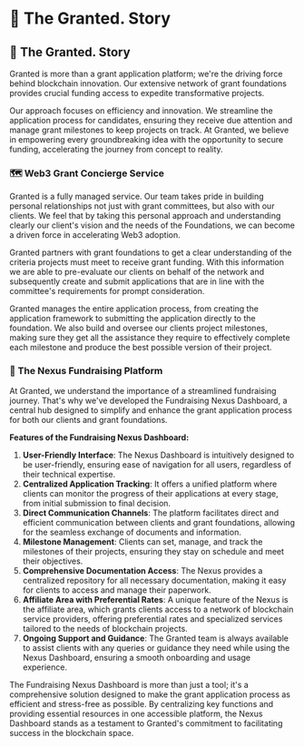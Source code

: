 # 🎍 The Granted. Story

## 🪈 The Granted. Story

Granted is more than a grant application platform; we're the driving force behind blockchain innovation. Our extensive network of grant foundations provides crucial funding access to expedite transformative projects.

Our approach focuses on efficiency and innovation. We streamline the application process for candidates, ensuring they receive due attention and manage grant milestones to keep projects on track. At Granted, we believe in empowering every groundbreaking idea with the opportunity to secure funding, accelerating the journey from concept to reality.

### 🗺️ Web3 Grant Concierge Service

Granted is a fully managed service. Our team takes pride in building personal relationships not just with grant committees, but also with our clients. We feel that by taking this personal approach and understanding clearly our client's vision and the needs of the Foundations, we can become a driven force in accelerating Web3 adoption.

Granted partners with grant foundations to get a clear understanding of the criteria projects must meet to receive grant funding. With this information we are able to pre-evaluate our clients on behalf of the network and subsequently create and submit applications that are in line with the committee's requirements for prompt consideration.

Granted manages the entire application process, from creating the application framework to submitting the application directly to the foundation. We also build and oversee our clients project milestones, making sure they get all the assistance they require to effectively complete each milestone and produce the best possible version of their project.

### 📍 The Nexus Fundraising Platform

At Granted, we understand the importance of a streamlined fundraising journey. That's why we've developed the Fundraising Nexus Dashboard, a central hub designed to simplify and enhance the grant application process for both our clients and grant foundations.

**Features of the Fundraising Nexus Dashboard:**

1. **User-Friendly Interface**: The Nexus Dashboard is intuitively designed to be user-friendly, ensuring ease of navigation for all users, regardless of their technical expertise.
2. **Centralized Application Tracking**: It offers a unified platform where clients can monitor the progress of their applications at every stage, from initial submission to final decision.
3. **Direct Communication Channels**: The platform facilitates direct and efficient communication between clients and grant foundations, allowing for the seamless exchange of documents and information.
4. **Milestone Management**: Clients can set, manage, and track the milestones of their projects, ensuring they stay on schedule and meet their objectives.
5. **Comprehensive Documentation Access**: The Nexus provides a centralized repository for all necessary documentation, making it easy for clients to access and manage their paperwork.
6. **Affiliate Area with Preferential Rates**: A unique feature of the Nexus is the affiliate area, which grants clients access to a network of blockchain service providers, offering preferential rates and specialized services tailored to the needs of blockchain projects.
7. **Ongoing Support and Guidance**: The Granted team is always available to assist clients with any queries or guidance they need while using the Nexus Dashboard, ensuring a smooth onboarding and usage experience.

The Fundraising Nexus Dashboard is more than just a tool; it's a comprehensive solution designed to make the grant application process as efficient and stress-free as possible. By centralizing key functions and providing essential resources in one accessible platform, the Nexus Dashboard stands as a testament to Granted's commitment to facilitating success in the blockchain space.
